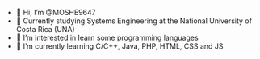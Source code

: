 - 👋 Hi, I’m @MOSHE9647
- 🏫 Currently studying Systems Engineering at the National University of Costa Rica (UNA)
- 👀 I’m interested in learn some programming languages
- 🌱 I’m currently learning C/C++, Java, PHP, HTML, CSS and JS

<!---
MOSHE9647/MOSHE9647 is a ✨ special ✨ repository because its `README.md` (this file) appears on your GitHub profile.
You can click the Preview link to take a look at your changes.
--->
